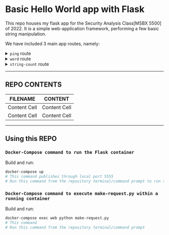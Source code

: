 # Basic Hello World app with Flask

This repo houses my flask app for the Security Analysis Class[MSBX 5500] of 2022. It is a simple web-application framework, performing a few basic string manipulation.

We have included 3 main app routes, namely:
        <details>
           <summary>`ping` route</summary>
           <p>This route returns "pong!" as the response in a JSON</p>
         </details>
         <details>
          <summary>`word` route</summary>
          <p>This route uses the python <i>requests</i> package to fetch a random word from https://random-word-api.herokuapp.com/word?number=1, which it then changes to upper case and then reverses the characters. The new word and the original word are combined into a JSON file and returned. </p>
        </details>
        <details>
         <summary>`string-count` route</summary>
         <p>The route returns the length of any given string. I used https://reqbin.com/ to enter a string.</p>
        </details>

- - - -
## REPO CONTENTS
FILENAME  | CONTENT
------------- | -------------
Content Cell  | Content Cell
Content Cell  | Content Cell


- - - -

## Using this REPO
### `Docker-Compose command to run the Flask container`
Build and run:

```bash
docker-compose up
# This command publishes through local port 5555
# Run this command from the repository terminal/command prompt to run the flask container
```

### `Docker-Compose command to execute make-request.py within a running container`
Build and run:

```bash
docker-compose exec web python make-request.py
# This command
# Run this command from the repository terminal/command prompt
```
